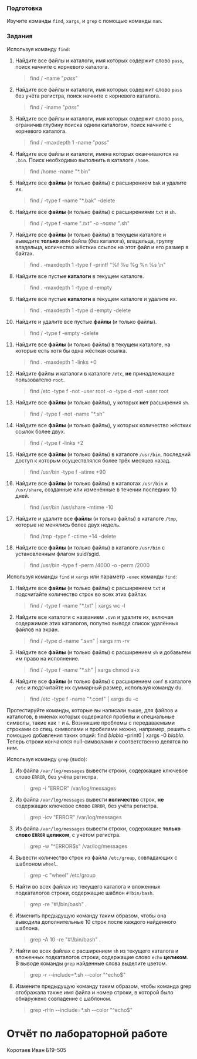 ### Подготовка

Изучите команды `find`, `xargs`, и `grep` с помощью команды `man`.

### Задания

Используя команду `find`:

1. Найдите все файлы и каталоги, имя которых содержит слово `pass`, поиск начните с корневого каталога.
	> find / -name "*pass*"
1. Найдите все файлы и каталоги, имя которых содержит слово `pass` без учёта регистра, поиск начните с корневого каталога.
	> find / -iname "*pass*"
1. Найдите все файлы и каталоги, имя которых содержит слово `pass`, ограничив глубину поиска одним каталогом, поиск начните с корневого каталога.
	> find / -maxdepth 1 -name "*pass*"
1. Найдите все файлы и каталоги, имена которых оканчиваются на `.bin`. Поиск необходимо выполнить в каталоге `/home`.
	> find /home -name "*.bin"
1. Найдите все **файлы** (и только файлы) с расширением `bak` и удалите их.
	> find / -type f -name "*.bak" -delete
1. Найдите все **файлы** (и только файлы) с расширениями `txt` и `sh`.
	> find / -type f -name "*.txt" -o -name "*.sh"
1. Найдите все **файлы** (и только файлы) в текущем каталоге и выведите **только** имя файла (без каталога), владельца, группу владельца, количество жёстких ссылок на этот файл и его размер в байтах.
	> find . -maxdepth 1 -type f -printf "%f %u %g %n %s \n"
1. Найдите все пустые **каталоги** в текущем каталоге.
	> find . -maxdepth 1 -type d -empty
1. Найдите все пустые **каталоги** в текущем каталоге и удалите их.
	> find . -maxdepth 1 -type d -empty -delete
1. Найдите и удалите все пустые **файлы** (и только файлы).
	> find / -type f -empty -delete
1. Найдите все **файлы** (и только файлы) в текущем каталоге, на которые есть хотя бы одна жёсткая ссылка.
	> find . -maxdepth 1 -links +0
1. Найдите файлы и каталоги в каталоге `/etc`, **не** принадлежащие пользователю `root`.
	> find /etc -type f -not -user root -o -type d -not -user root
1. Найдите все **файлы** (и только файлы), у которых **нет** расширения `sh`.
	> find / -type f -not -name "*.sh"
1. Найдите все **файлы** (и только файлы), у которых количество жёстких ссылок более двух.
	> find / -type f -links +2
1. Найдите все **файлы** (и только файлы) в каталоге `/usr/bin`, последний доступ к которым осуществлялся более трёх месяцев назад.
	> find /usr/bin -type f -atime +90
1. Найдите все **файлы** (и только файлы) в каталогах `/usr/bin` и `/usr/share`, созданные или изменённые в течении последних 10 дней.
	> find /usr/bin /usr/share -mtime -10
1. Найдите и удалите все **файлы** (и только файлы) в каталоге `/tmp`, которые не менялись более двух недель.
	> find /tmp -type f -ctime +14 -delete
1. Найдите все **файлы** (и только файлы) в каталоге `/usr/bin` с установленным флагом suid/sgid.
	> find /usr/bin -type f -perm /4000 -o -perm /2000

Используя команды `find` и `xargs` или параметр `-exec` команды `find`:

1. Найдите все **файлы** (и только файлы) с расширением `txt` и подсчитайте количество строк во всех этих файлах.
	> find / -type f -name "*.txt" | xargs wc -l
1. Найдите все каталоги с названием `.svn` и удалите их, включая содержимое этих каталогов, попутно выводя список удалённых файлов на экран.
	> find / -type d -name ".svn" | xargs rm -rv
1. Найдите все **файлы** (и только файлы) с расширением `sh` и добавьтем им право на исполнение.
	> find / -type f -name "*.sh" | xargs chmod a+x
1. Найдите все **файлы** (и только файлы) с расширением `conf` в каталоге `/etc` и подсчитайте их суммарный размер, используя команду du.
	> find /etc -type f -name "*.conf" | xargs du -c

Протестируйте команды, которые вы написали выше, для файлов и каталогов, в именах которых содержатся пробелы и специальные символы, такие как `!` и `&`.
	Возникшие проблемы с передаваемыми строками со спец. символами и пробелами можно, например, решить с помощью добавления таких опций: find *blabla* -print0 | xargs -0 *blabla*. Теперь строки кончаются null-символами и соответственно делятся по ним.

Используя команду `grep` (sudo):

1. Из файла `/var/log/messages` вывести строки, содержащие ключевое слово `ERROR`, без учёта регистра.
	> grep -i "ERROR" /var/log/messages
1. Из файла `/var/log/messages` вывести **количество** строк, **не** содержащих ключевое слово `ERROR`, без учёта регистра.
	> grep -icv "ERROR" /var/log/messages
1. Из файла `/var/log/messages` вывести строки, содержащие **только слово `ERROR` целиком**, с учётом регистра.
	> grep -w "^ERROR$s" /var/log/messages
1. Вывести количество строк из файла `/etc/group`, совпадающих с шаблоном `wheel`.
	> grep -c "wheel" /etc/group
1. Найти во всех файлах из текущего каталога и вложенных подкаталогов строки, содержащие шаблон `#!bin/bash`.
	> grep -re "#\\!bin/bash" .
1. Изменить предыдущую команду таким образом, чтобы она выводила дополнительные 10 строк после каждого найденного шаблона.
	> grep -A 10 -re "#\\!bin/bash" .
1. Найти во всех файлах с расширением `sh` из текущего каталога и вложенных подкаталогов строки, содержащие слово `echo` **целиком**. В выводе команды `grep` найденные слова выделите цветом.
	> grep -r --include=*.sh --color "^echo$"
1. Измените предыдущую команду таким образом, чтобы команда grep отображала также имя файла и номер строки, в которой было обнаружено совпадение с шаблоном.
	> grep -rHn --include=*.sh --color "^echo$"

# Отчёт по лабораторной работе
Коротаев Иван Б19-505